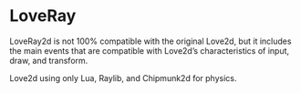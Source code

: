 # LoveRay
LoveRay2d is not 100% compatible with the original Love2d, but it includes the main events that are compatible with Love2d’s characteristics of input, draw, and transform. 

Love2d using only Lua, Raylib, and Chipmunk2d for physics.
